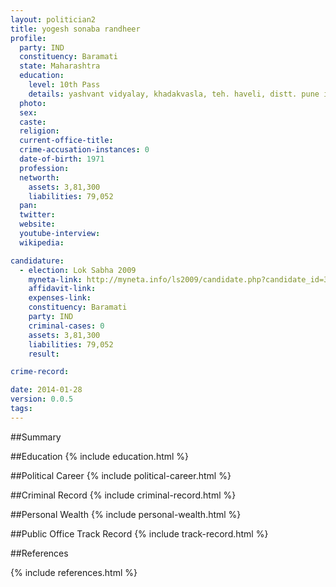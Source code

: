 ```yaml
---
layout: politician2
title: yogesh sonaba randheer
profile: 
  party: IND
  constituency: Baramati
  state: Maharashtra
  education: 
    level: 10th Pass
    details: yashvant vidyalay, khadakvasla, teh. haveli, distt. pune in the year 1985
  photo: 
  sex: 
  caste: 
  religion: 
  current-office-title: 
  crime-accusation-instances: 0
  date-of-birth: 1971
  profession: 
  networth: 
    assets: 3,81,300
    liabilities: 79,052
  pan: 
  twitter: 
  website: 
  youtube-interview: 
  wikipedia: 

candidature: 
  - election: Lok Sabha 2009
    myneta-link: http://myneta.info/ls2009/candidate.php?candidate_id=3624
    affidavit-link: 
    expenses-link: 
    constituency: Baramati 
    party: IND
    criminal-cases: 0
    assets: 3,81,300
    liabilities: 79,052
    result:  

crime-record: 

date: 2014-01-28
version: 0.0.5
tags: 
---
```

##Summary


##Education
{% include education.html %}


##Political Career
{% include political-career.html %}


##Criminal Record
{% include criminal-record.html %}


##Personal Wealth
{% include personal-wealth.html %}


##Public Office Track Record
{% include track-record.html %}


##References


{% include references.html %}